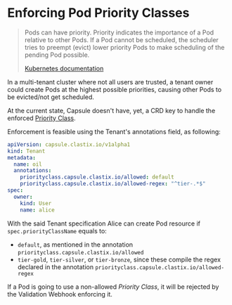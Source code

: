 # Enforcing Pod Priority Classes

> Pods can have priority. Priority indicates the importance of a Pod relative to other Pods.
> If a Pod cannot be scheduled, the scheduler tries to preempt (evict) lower priority Pods to make scheduling of the pending Pod possible.
> 
> [Kubernetes documentation](https://kubernetes.io/docs/concepts/scheduling-eviction/pod-priority-preemption/) 

In a multi-tenant cluster where not all users are trusted, a tenant owner could create Pods at the highest possible priorities, causing other Pods to be evicted/not get scheduled.

At the current state, Capsule doesn't have, yet, a CRD key to handle the enforced [Priority Class](https://kubernetes.io/docs/concepts/scheduling-eviction/pod-priority-preemption/#priorityclass).

Enforcement is feasible using the Tenant's annotations field, as following:

```yaml
apiVersion: capsule.clastix.io/v1alpha1
kind: Tenant
metadata:
  name: oil
  annotations:
    priorityclass.capsule.clastix.io/allowed: default
    priorityclass.capsule.clastix.io/allowed-regex: "^tier-.*$"
spec:
  owner:
    kind: User
    name: alice
```

With the said Tenant specification Alice can create Pod resource if `spec.priorityClassName` equals to:

- `default`, as mentioned in the annotation `priorityclass.capsule.clastix.io/allowed`
- `tier-gold`, `tier-silver`, or `tier-bronze`, since these compile the regex declared in the annotation `priorityclass.capsule.clastix.io/allowed-regex`

If a Pod is going to use a non-allowed _Priority Class_, it will be rejected by the Validation Webhook enforcing it.
